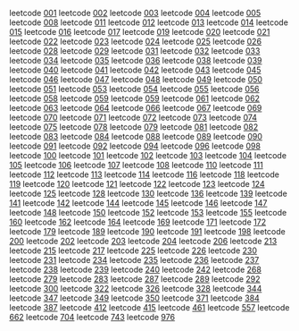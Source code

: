 
leetcode [001](https://github.com/17hao/algorithm/blob/master/src/leetcode/first/Code_001_TwoSum.java)
leetcode [002](https://github.com/17hao/algorithm/blob/master/src/leetcode/first/Code_002_AddTwoNumbers.java)
leetcode [003](https://github.com/17hao/algorithm/blob/master/src/leetcode/first/Code_003_LongestSubStr.java)
leetcode [004](https://github.com/17hao/algorithm/blob/master/src/leetcode/first/Code_004_FindMedian.java)
leetcode [005](https://github.com/17hao/algorithm/blob/master/src/leetcode/first/Code_005_LongestPalindromeStr.java)
leetcode [008](https://github.com/17hao/algorithm/blob/master/src/leetcode/first/Code_008_MyAtoi.java)
leetcode [011](https://github.com/17hao/algorithm/blob/master/src/leetcode/first/Code_011_ContainerWithMostWater.java)
leetcode [012](https://github.com/17hao/algorithm/blob/master/src/leetcode/first/Code_012_IntegerToRoman.java)
leetcode [013](https://github.com/17hao/algorithm/blob/master/src/leetcode/first/Code_013_RomanToInteger.java)
leetcode [014](https://github.com/17hao/algorithm/blob/master/src/leetcode/first/Code_014_LongestCommonPrefix.java)
leetcode [015](https://github.com/17hao/algorithm/blob/master/src/leetcode/first/Code_015_ThreeSum.java)
leetcode [016](https://github.com/17hao/algorithm/blob/master/src/leetcode/first/Code_016_3SumCloset.java)
leetcode [017](https://github.com/17hao/algorithm/blob/master/src/leetcode/first/Code_017_LetterCombinations.java)
leetcode [019](https://github.com/17hao/algorithm/blob/master/src/leetcode/first/Code_019_RemoveNthEndOfList.java)
leetcode [020](https://github.com/17hao/algorithm/blob/master/src/leetcode/first/Code_020_ValidParenthesis.java)
leetcode [021](https://github.com/17hao/algorithm/blob/master/src/leetcode/first/Code_021_MergeSortedLists.java)
leetcode [022](https://github.com/17hao/algorithm/blob/master/src/leetcode/first/Code_022_GenerateParenthesis.java)
leetcode [023](https://github.com/17hao/algorithm/blob/master/src/leetcode/first/Code_023_MergeKSortedList.java)
leetcode [024](https://github.com/17hao/algorithm/blob/master/src/leetcode/first/Code_024_SwapNodesInPairs.java)
leetcode [025](https://github.com/17hao/algorithm/blob/master/src/leetcode/first/Code_025_ReverseKGroup.java)
leetcode [026](https://github.com/17hao/algorithm/blob/master/src/leetcode/first/Code_026_RemoveDuplicates.java)
leetcode [028](https://github.com/17hao/algorithm/blob/master/src/leetcode/first/Code_028_strStr.java)
leetcode [029](https://github.com/17hao/algorithm/blob/master/src/leetcode/first/Code_029_Divide2Integers.java)
leetcode [031](https://github.com/17hao/algorithm/blob/master/src/leetcode/first/Code_031_NextPermutation.java)
leetcode [032](https://github.com/17hao/algorithm/blob/master/src/leetcode/first/Code_032_LongestValidParentheses.java)
leetcode [033](https://github.com/17hao/algorithm/blob/master/src/leetcode/first/Code_033_SearchInRotatedArr.java)
leetcode [034](https://github.com/17hao/algorithm/blob/master/src/leetcode/first/Code_034_FistAndLastPosition.java)
leetcode [035](https://github.com/17hao/algorithm/blob/master/src/leetcode/first/Code_035_SearchInsertPosition.java)
leetcode [036](https://github.com/17hao/algorithm/blob/master/src/leetcode/first/Code_036_ValidSudoku.java)
leetcode [038](https://github.com/17hao/algorithm/blob/master/src/leetcode/first/Code_038_CountAndSay.java)
leetcode [039](https://github.com/17hao/algorithm/blob/master/src/leetcode/first/Code_039_CombinationSum.java)
leetcode [040](https://github.com/17hao/algorithm/blob/master/src/leetcode/first/Code_040_CombinationSum2.java)
leetcode [041](https://github.com/17hao/algorithm/blob/master/src/leetcode/first/Code_041_FirstMissingPositive.java)
leetcode [042](https://github.com/17hao/algorithm/blob/master/src/leetcode/first/Code_042_TrappingRainWater.java)
leetcode [043](https://github.com/17hao/algorithm/blob/master/src/leetcode/first/Code_043_MultiplyStrings.java)
leetcode [045](https://github.com/17hao/algorithm/blob/master/src/leetcode/first/Code_045_JumpGame2.java)
leetcode [046](https://github.com/17hao/algorithm/blob/master/src/leetcode/first/Code_046_Permutations.java)
leetcode [047](https://github.com/17hao/algorithm/blob/master/src/leetcode/first/Code_047_Permutations2.java)
leetcode [048](https://github.com/17hao/algorithm/blob/master/src/leetcode/first/Code_048_RotateImage.java)
leetcode [049](https://github.com/17hao/algorithm/blob/master/src/leetcode/first/Code_049_GroupAnagrams.java)
leetcode [050](https://github.com/17hao/algorithm/blob/master/src/leetcode/first/Code_050_Pow.java)
leetcode [051](https://github.com/17hao/algorithm/blob/master/src/leetcode/first/Code_051_NQueens.java)
leetcode [053](https://github.com/17hao/algorithm/blob/master/src/leetcode/first/Code_053_MaximumSubarray.java)
leetcode [054](https://github.com/17hao/algorithm/blob/master/src/leetcode/first/Code_054_SpiralMatrix.java)
leetcode [055](https://github.com/17hao/algorithm/blob/master/src/leetcode/first/Code_055_JumpGame.java)
leetcode [056](https://github.com/17hao/algorithm/blob/master/src/leetcode/first/Code_056_MergeIntervals.java)
leetcode [058](https://github.com/17hao/algorithm/blob/master/src/leetcode/first/Code_058_LengthOfLastWord.java)
leetcode [059](https://github.com/17hao/algorithm/blob/master/src/leetcode/first/Code_059_SpiralMatrix2.java)
leetcode [059](https://github.com/17hao/algorithm/blob/master/src/leetcode/first/Code_059_SpiralMatrixII.java)
leetcode [061](https://github.com/17hao/algorithm/blob/master/src/leetcode/first/Code_061_RotateList.java)
leetcode [062](https://github.com/17hao/algorithm/blob/master/src/leetcode/first/Code_062_UniquePaths.java)
leetcode [063](https://github.com/17hao/algorithm/blob/master/src/leetcode/first/Code_063_UniquePath2.java)
leetcode [064](https://github.com/17hao/algorithm/blob/master/src/leetcode/first/Code_064_MinPathSum.java)
leetcode [066](https://github.com/17hao/algorithm/blob/master/src/leetcode/first/Code_066_PlusOne.java)
leetcode [067](https://github.com/17hao/algorithm/blob/master/src/leetcode/first/Code_067_AddBinary.java)
leetcode [069](https://github.com/17hao/algorithm/blob/master/src/leetcode/first/Code_069_Sqrt.java)
leetcode [070](https://github.com/17hao/algorithm/blob/master/src/leetcode/first/Code_070_ClimbingStairs.java)
leetcode [071](https://github.com/17hao/algorithm/blob/master/src/leetcode/first/Code_071_SimplifyPath.java)
leetcode [072](https://github.com/17hao/algorithm/blob/master/src/leetcode/first/Code_072_EditDistance.java)
leetcode [073](https://github.com/17hao/algorithm/blob/master/src/leetcode/first/Code_073_SetMatrixZeroes.java)
leetcode [074](https://github.com/17hao/algorithm/blob/master/src/leetcode/first/Code_074_Search2DMatrix.java)
leetcode [075](https://github.com/17hao/algorithm/blob/master/src/leetcode/first/Code_075_SortColors.java)
leetcode [078](https://github.com/17hao/algorithm/blob/master/src/leetcode/first/Code_078_Subsets.java)
leetcode [079](https://github.com/17hao/algorithm/blob/master/src/leetcode/first/Code_079_WordSearch.java)
leetcode [081](https://github.com/17hao/algorithm/blob/master/src/leetcode/first/Code_081_SearchInRotatedSortedArray2.java)
leetcode [082](https://github.com/17hao/algorithm/blob/master/src/leetcode/first/Code_082_RemoveDuplicateFromList2.java)
leetcode [083](https://github.com/17hao/algorithm/blob/master/src/leetcode/first/Code_083_RemoveDuplicateFromList.java)
leetcode [084](https://github.com/17hao/algorithm/blob/master/src/leetcode/first/Code_084_LargestRectangle.java)
leetcode [088](https://github.com/17hao/algorithm/blob/master/src/leetcode/first/Code_088_MergedSortedArray.java)
leetcode [089](https://github.com/17hao/algorithm/blob/master/src/leetcode/first/Code_089_GrayCode.java)
leetcode [090](https://github.com/17hao/algorithm/blob/master/src/leetcode/first/Code_090_Subsets2.java)
leetcode [091](https://github.com/17hao/algorithm/blob/master/src/leetcode/first/Code_091_DecodeWays.java)
leetcode [092](https://github.com/17hao/algorithm/blob/master/src/leetcode/first/Code_092_ReverseLinkedList2.java)
leetcode [094](https://github.com/17hao/algorithm/blob/master/src/leetcode/first/Code_094_InOrderTraversal.java)
leetcode [096](https://github.com/17hao/algorithm/blob/master/src/leetcode/first/Code_096_UniqueBST.java)
leetcode [098](https://github.com/17hao/algorithm/blob/master/src/leetcode/first/Code_098_ValidateBST.java)
leetcode [100](https://github.com/17hao/algorithm/blob/master/src/leetcode/first/Code_100_SameTree.java)
leetcode [101](https://github.com/17hao/algorithm/blob/master/src/leetcode/first/Code_101_SymmetricBT.java)
leetcode [102](https://github.com/17hao/algorithm/blob/master/src/leetcode/first/Code_102_LevelOrderBT.java)
leetcode [103](https://github.com/17hao/algorithm/blob/master/src/leetcode/first/Code_103_ZigzagLevelOrderBT.java)
leetcode [104](https://github.com/17hao/algorithm/blob/master/src/leetcode/first/Code_104_MaxDepthOfBinaryTree.java)
leetcode [105](https://github.com/17hao/algorithm/blob/master/src/leetcode/first/Code_105_ConstructBT.java)
leetcode [106](https://github.com/17hao/algorithm/blob/master/src/leetcode/first/Code_106_ConstructBT.java)
leetcode [107](https://github.com/17hao/algorithm/blob/master/src/leetcode/first/Code_107_LevelOrderBTv2.java)
leetcode [108](https://github.com/17hao/algorithm/blob/master/src/leetcode/first/Code_108_SortedArrayToBST.java)
leetcode [110](https://github.com/17hao/algorithm/blob/master/src/leetcode/first/Code_110_BalancedBinaryTree.java)
leetcode [111](https://github.com/17hao/algorithm/blob/master/src/leetcode/first/Code_111_MinDepthOfBT.java)
leetcode [112](https://github.com/17hao/algorithm/blob/master/src/leetcode/first/Code_112_PathSum.java)
leetcode [113](https://github.com/17hao/algorithm/blob/master/src/leetcode/first/Code_113_PathSUm2.java)
leetcode [114](https://github.com/17hao/algorithm/blob/master/src/leetcode/first/Code_114_FlattenBTtoLinkedList.java)
leetcode [116](https://github.com/17hao/algorithm/blob/master/src/leetcode/first/Code_116_PopulatingNextPtr.java)
leetcode [118](https://github.com/17hao/algorithm/blob/master/src/leetcode/first/Code_118_PascalTriangle.java)
leetcode [119](https://github.com/17hao/algorithm/blob/master/src/leetcode/first/Code_119_PascalTriangle2.java)
leetcode [120](https://github.com/17hao/algorithm/blob/master/src/leetcode/first/Code_120_Triangle.java)
leetcode [121](https://github.com/17hao/algorithm/blob/master/src/leetcode/first/Code_121_BestTimeBuyStock.java)
leetcode [122](https://github.com/17hao/algorithm/blob/master/src/leetcode/first/Code_122_BestTimeBuyStock2.java)
leetcode [123](https://github.com/17hao/algorithm/blob/master/src/leetcode/first/Code_123_BestTimeBuyStock3.java)
leetcode [124](https://github.com/17hao/algorithm/blob/master/src/leetcode/first/Code_124_BTMaxPathSum.java)
leetcode [125](https://github.com/17hao/algorithm/blob/master/src/leetcode/first/Code_125_ValidPalindrome.java)
leetcode [128](https://github.com/17hao/algorithm/blob/master/src/leetcode/first/Code_128_LongestConsecutiveSeq.java)
leetcode [130](https://github.com/17hao/algorithm/blob/master/src/leetcode/first/Code_130_SurroundedRegions.java)
leetcode [136](https://github.com/17hao/algorithm/blob/master/src/leetcode/first/Code_136_SingleNumber.java)
leetcode [139](https://github.com/17hao/algorithm/blob/master/src/leetcode/first/Code_139_WordBreak.java)
leetcode [141](https://github.com/17hao/algorithm/blob/master/src/leetcode/first/Code_141_LinkedListCycle.java)
leetcode [142](https://github.com/17hao/algorithm/blob/master/src/leetcode/first/Code_142_LinkedListCycle2.java)
leetcode [144](https://github.com/17hao/algorithm/blob/master/src/leetcode/first/Code_144_Preorder.java)
leetcode [145](https://github.com/17hao/algorithm/blob/master/src/leetcode/first/Code_145_PostOrderTraversal.java)
leetcode [146](https://github.com/17hao/algorithm/blob/master/src/leetcode/first/Code_146_LRU_Cache.java)
leetcode [147](https://github.com/17hao/algorithm/blob/master/src/leetcode/first/Code_147_InsertionSortList.java)
leetcode [148](https://github.com/17hao/algorithm/blob/master/src/leetcode/first/Code_148_SortList.java)
leetcode [150](https://github.com/17hao/algorithm/blob/master/src/leetcode/first/Code_150_ReversePolishNotation.java)
leetcode [152](https://github.com/17hao/algorithm/blob/master/src/leetcode/first/Code_152_MaxProductSubarray.java)
leetcode [153](https://github.com/17hao/algorithm/blob/master/src/leetcode/first/Code_153_MinimumRotatedSortedArray.java)
leetcode [155](https://github.com/17hao/algorithm/blob/master/src/leetcode/first/Code_155_MinStack.java)
leetcode [160](https://github.com/17hao/algorithm/blob/master/src/leetcode/first/Code_160_IntersectionOfLinkedList.java)
leetcode [162](https://github.com/17hao/algorithm/blob/master/src/leetcode/first/Code_162_FindPeakElement.java)
leetcode [164](https://github.com/17hao/algorithm/blob/master/src/leetcode/first/Code_164_MaximumGap.java)
leetcode [169](https://github.com/17hao/algorithm/blob/master/src/leetcode/first/Code_169_MajorityElement.java)
leetcode [171](https://github.com/17hao/algorithm/blob/master/src/leetcode/first/Code_171_ExcelSheetColumnNum.java)
leetcode [172](https://github.com/17hao/algorithm/blob/master/src/leetcode/first/Code_172_FactorialTrailingZeroes.java)
leetcode [179](https://github.com/17hao/algorithm/blob/master/src/leetcode/first/Code_179_LargestNum.java)
leetcode [189](https://github.com/17hao/algorithm/blob/master/src/leetcode/first/Code_189_RotateArray.java)
leetcode [190](https://github.com/17hao/algorithm/blob/master/src/leetcode/first/Code_190_ReverseBits.java)
leetcode [191](https://github.com/17hao/algorithm/blob/master/src/leetcode/first/Code_191_LengthOf1Bits.java)
leetcode [198](https://github.com/17hao/algorithm/blob/master/src/leetcode/first/Code_198_HouseRobber.java)
leetcode [200](https://github.com/17hao/algorithm/blob/master/src/leetcode/first/Code_200_NumberOfIslands.java)
leetcode [202](https://github.com/17hao/algorithm/blob/master/src/leetcode/first/Code_202_HappyNumber.java)
leetcode [203](https://github.com/17hao/algorithm/blob/master/src/leetcode/first/Code_203_RemoveLinkedListElements.java)
leetcode [204](https://github.com/17hao/algorithm/blob/master/src/leetcode/first/Code_204_CountPrimes.java)
leetcode [206](https://github.com/17hao/algorithm/blob/master/src/leetcode/first/Code_206_ReverseList.java)
leetcode [213](https://github.com/17hao/algorithm/blob/master/src/leetcode/first/Code_213_HouseRobberII.java)
leetcode [215](https://github.com/17hao/algorithm/blob/master/src/leetcode/first/Code_215_KthLargestElement.java)
leetcode [217](https://github.com/17hao/algorithm/blob/master/src/leetcode/first/Code_217_ContainsDuplicate.java)
leetcode [225](https://github.com/17hao/algorithm/blob/master/src/leetcode/first/Code_225_ImplementStackByQueue.java)
leetcode [226](https://github.com/17hao/algorithm/blob/master/src/leetcode/first/Code_226_InvertBT.java)
leetcode [230](https://github.com/17hao/algorithm/blob/master/src/leetcode/first/Code_230_KthSmallestInBST.java)
leetcode [231](https://github.com/17hao/algorithm/blob/master/src/leetcode/first/Code_231_PowerOfTwo.java)
leetcode [234](https://github.com/17hao/algorithm/blob/master/src/leetcode/first/Code_234_PalindromeLinkedList.java)
leetcode [235](https://github.com/17hao/algorithm/blob/master/src/leetcode/first/Code_235_LowestAncestorOfBST.java)
leetcode [236](https://github.com/17hao/algorithm/blob/master/src/leetcode/first/Code_236_LowestAncestorOfBT.java)
leetcode [237](https://github.com/17hao/algorithm/blob/master/src/leetcode/first/Code_237_DeleteNode.java)
leetcode [238](https://github.com/17hao/algorithm/blob/master/src/leetcode/first/Code_238_ProductOfArray.java)
leetcode [239](https://github.com/17hao/algorithm/blob/master/src/leetcode/first/Code_239_SlidingWindowMaximum.java)
leetcode [240](https://github.com/17hao/algorithm/blob/master/src/leetcode/first/Code_240_Search2DMatrixII.java)
leetcode [242](https://github.com/17hao/algorithm/blob/master/src/leetcode/first/Code_242_ValidAnagram.java)
leetcode [268](https://github.com/17hao/algorithm/blob/master/src/leetcode/first/Code_268_MissingNumber.java)
leetcode [279](https://github.com/17hao/algorithm/blob/master/src/leetcode/first/Code_279_PerfectSquares.java)
leetcode [283](https://github.com/17hao/algorithm/blob/master/src/leetcode/first/Code_283_MoveZeroes.java)
leetcode [287](https://github.com/17hao/algorithm/blob/master/src/leetcode/first/Code_287_DuplicateNumber.java)
leetcode [289](https://github.com/17hao/algorithm/blob/master/src/leetcode/first/Code_289_GameOfLife.java)
leetcode [292](https://github.com/17hao/algorithm/blob/master/src/leetcode/first/Code_292_NimGame.java)
leetcode [300](https://github.com/17hao/algorithm/blob/master/src/leetcode/first/Code_300_LengthOfLIS.java)
leetcode [322](https://github.com/17hao/algorithm/blob/master/src/leetcode/first/Code_322_CoinChange.java)
leetcode [326](https://github.com/17hao/algorithm/blob/master/src/leetcode/first/Code_326_PowerOfThree.java)
leetcode [328](https://github.com/17hao/algorithm/blob/master/src/leetcode/first/Code_328_OddEvenLinkedList.java)
leetcode [344](https://github.com/17hao/algorithm/blob/master/src/leetcode/first/Code_344_ReverseString.java)
leetcode [347](https://github.com/17hao/algorithm/blob/master/src/leetcode/first/Code_347_TopKFrequent.java)
leetcode [349](https://github.com/17hao/algorithm/blob/master/src/leetcode/first/Code_349_IntersectionArrays.java)
leetcode [350](https://github.com/17hao/algorithm/blob/master/src/leetcode/first/Code_350_IntersectionOf2Arrays.java)
leetcode [371](https://github.com/17hao/algorithm/blob/master/src/leetcode/first/Code_371_SumOfIntegers.java)
leetcode [384](https://github.com/17hao/algorithm/blob/master/src/leetcode/first/Code_384_Shuffle)
leetcode [387](https://github.com/17hao/algorithm/blob/master/src/leetcode/first/Code_387_1stUniqueCharInStr.java)
leetcode [412](https://github.com/17hao/algorithm/blob/master/src/leetcode/first/Code_412_FizzBuzz.java)
leetcode [415](https://github.com/17hao/algorithm/blob/master/src/leetcode/first/Code_415_AddStrings.java)
leetcode [461](https://github.com/17hao/algorithm/blob/master/src/leetcode/first/Code_461_HammingDistance.java)
leetcode [557](https://github.com/17hao/algorithm/blob/master/src/leetcode/first/Code_557_ReverseWordsInString.java)
leetcode [662](https://github.com/17hao/algorithm/blob/master/src/leetcode/first/Code_662_MaxWidthOfBT.java)
leetcode [704](https://github.com/17hao/algorithm/blob/master/src/leetcode/first/Code_704_BinarySearch.java)
leetcode [743](https://github.com/17hao/algorithm/blob/master/src/leetcode/first/Code_743_NetworkDelayTime.java)
leetcode [976](https://github.com/17hao/algorithm/blob/master/src/leetcode/first/Code_976_LargestPerimeterTriangle.java)
